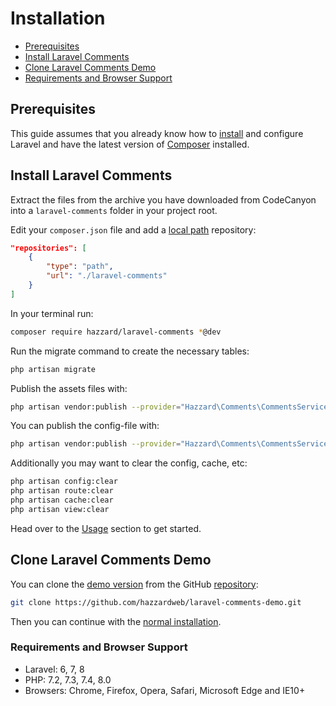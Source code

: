 # Installation

- [Prerequisites](#prerequisites)
- [Install Laravel Comments](#install-laravel-comments)
- [Clone Laravel Comments Demo](#clone-laravel-comments-demo)
- [Requirements and Browser Support](#requirements-and-browser-support)

## Prerequisites

This guide assumes that you already know how to [install](https://laravel.com/docs/8.x/installation) and configure Laravel and have the latest version of [Composer](https://getcomposer.org/) installed.

## Install Laravel Comments

Extract the files from the archive you have downloaded from CodeCanyon into a `laravel-comments` folder in your project root.

Edit your `composer.json` file and add a [local path](https://getcomposer.org/doc/05-repositories.md#path) repository:

```json
"repositories": [
    {
        "type": "path",
        "url": "./laravel-comments"
    }
]
```

In your terminal run:

```bash
composer require hazzard/laravel-comments *@dev
```

Run the migrate command to create the necessary tables:

```bash
php artisan migrate
```

Publish the assets files with:

```bash
php artisan vendor:publish --provider="Hazzard\Comments\CommentsServiceProvider" --tag=public
```

You can publish the config-file with:

```bash
php artisan vendor:publish --provider="Hazzard\Comments\CommentsServiceProvider" --tag=config
```

Additionally you may want to clear the config, cache, etc:

```bash
php artisan config:clear
php artisan route:clear
php artisan cache:clear
php artisan view:clear
```

Head over to the [Usage](usage.md) section to get started.

## Clone Laravel Comments Demo

You can clone the [demo version](https://laravel-comments.demo.hazzardweb.com) from the GitHub [repository](https://github.com/hazzardweb/laravel-comments-demo):

```bash
git clone https://github.com/hazzardweb/laravel-comments-demo.git
```

Then you can continue with the [normal installation](#install-laravel-comments).

### Requirements and Browser Support

- Laravel: 6, 7, 8
- PHP: 7.2, 7.3, 7.4, 8.0
- Browsers: Chrome, Firefox, Opera, Safari, Microsoft Edge and IE10+

<style>.docs-content ol { padding-left: 20px; }</style>
